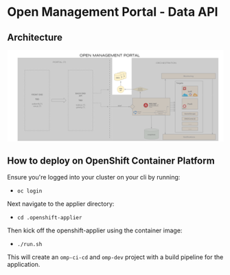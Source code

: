 # Open Management Portal - Data API

## Architecture

![Data API architecture](./images/omp-data-api-architecture-v0.1.png)

## How to deploy on OpenShift Container Platform

Ensure you're logged into your cluster on your cli by running:

- `oc login`

Next navigate to the applier directory:

- `cd .openshift-applier`

Then kick off the openshift-applier using the container image:

- `./run.sh`

This will create an `omp-ci-cd` and `omp-dev` project with a build pipeline for the application.
